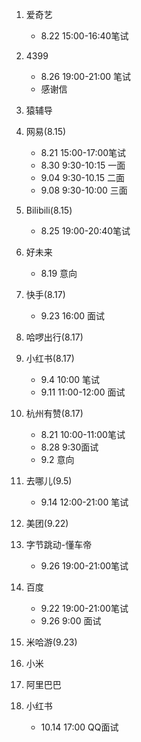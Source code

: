 1. 爱奇艺
    - 8.22 15:00-16:40笔试

2. 4399
    - 8.26 19:00-21:00 笔试
    - 感谢信

3. 猿辅导

4. 网易(8.15)
    - 8.21 15:00-17:00笔试
    - 8.30 9:30-10:15 一面
    - 9.04 9:30-10.15 二面
    - 9.08 9:30-10:00 三面

5. Bilibili(8.15)
    - 8.25 19:00-20:40笔试

6. 好未来
    - 8.19 意向

7. 快手(8.17)
    - 9.23 16:00 面试

8. 哈啰出行(8.17)

9. 小红书(8.17)
    - 9.4 10:00 笔试
    - 9.11 11:00-12:00 面试

10. 杭州有赞(8.17)
    - 8.21 10:00-11:00笔试
    - 8.28 9:30面试
    - 9.2 意向

11. 去哪儿(9.5)
    - 9.14 12:00-21:00 笔试

12. 美团(9.22)

13. 字节跳动-懂车帝
    - 9.26 19:00-21:00笔试

14. 百度
    - 9.22 19:00-21:00笔试
    - 9.26 9:00 面试


15. 米哈游(9.23)

16. 小米

17. 阿里巴巴

18. 小红书
    - 10.14 17:00 QQ面试